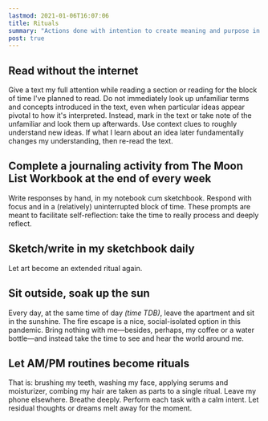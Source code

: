 ```yaml
---
lastmod: 2021-01-06T16:07:06
title: Rituals
summary: "Actions done with intention to create meaning and purpose in my life."
post: true
---
```


## Read without the internet

Give a text my full attention while reading a section or reading for the block of time I've planned to read. Do not immediately look up unfamiliar terms and concepts introduced in the text, even when particular ideas appear pivotal to how it's interpreted. Instead, mark in the text or take note of the unfamiliar and look them up afterwards. Use context clues to roughly understand new ideas. If what I learn about an idea later fundamentally changes my understanding, then re-read the text.

## Complete a journaling activity from The Moon List Workbook at the end of every week

Write responses by hand, in my notebook cum sketchbook. Respond with focus and in a (relatively) uninterrupted block of time. These prompts are meant to facilitate self-reflection: take the time to really process and deeply reflect.

## Sketch/write in my sketchbook daily

Let art become an extended ritual again.

## Sit outside, soak up the sun

Every day, at the same time of day *(time TDB)*, leave the apartment and sit in the sunshine. The fire escape is a nice, social-isolated option in this pandemic. Bring nothing with me—besides, perhaps, my coffee or a water bottle—and instead take the time to see and hear the world around me.

## Let AM/PM routines become rituals

That is: brushing my teeth, washing my face, applying serums and moisturizer, combing my hair are taken as parts to a single ritual. Leave my phone elsewhere. Breathe deeply. Perform each task with a calm intent. Let residual thoughts or dreams melt away for the moment.
